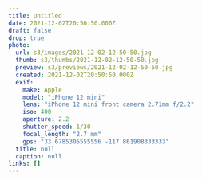 ```yaml
---
title: Untitled
date: 2021-12-02T20:50:50.000Z
draft: false
drop: true
photo:
  url: s3/images/2021-12-02-12-50-50.jpg
  thumb: s3/thumbs/2021-12-02-12-50-50.jpg
  preview: s3/previews/2021-12-02-12-50-50.jpg
  created: 2021-12-02T20:50:50.000Z
  exif:
    make: Apple
    model: "iPhone 12 mini"
    lens: "iPhone 12 mini front camera 2.71mm f/2.2"
    iso: 400
    aperture: 2.2
    shutter_speed: 1/30
    focal_length: "2.7 mm"
    gps: "33.6785305555556 -117.861908333333"
  title: null
  caption: null
links: []
---
```

